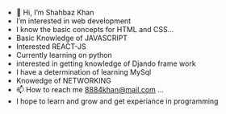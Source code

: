 - 👋 Hi, I’m Shahbaz Khan
-  I’m interested in web development
- I know the basic concepts for HTML and CSS...
- Basic Knowledge of JAVASCRIPT
- Interested REACT-JS
- Currently learning on python
- interested in getting knowledge of Djando frame work
- I have a determination of learning MySql
- Knowedge of NETWORKING
- 📫 How to reach me 8884khan@mail.com ...
- I hope to learn and grow and get experiance in programming

<!---
8884khan/8884khan is a ✨ special ✨ repository because its `README.md` (this file) appears on your GitHub profile.
You can click the Preview link to take a look at your changes.
--->
